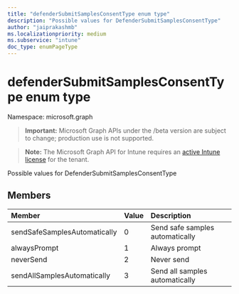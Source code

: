 ```yaml
---
title: "defenderSubmitSamplesConsentType enum type"
description: "Possible values for DefenderSubmitSamplesConsentType"
author: "jaiprakashmb"
ms.localizationpriority: medium
ms.subservice: "intune"
doc_type: enumPageType
---
```


# defenderSubmitSamplesConsentType enum type

Namespace: microsoft.graph
> **Important:** Microsoft Graph APIs under the /beta version are subject to change; production use is not supported.

> **Note:** The Microsoft Graph API for Intune requires an [active Intune license](https://go.microsoft.com/fwlink/?linkid=839381) for the tenant.


Possible values for DefenderSubmitSamplesConsentType

## Members
|Member|Value|Description|
|:---|:---|:---|
|sendSafeSamplesAutomatically|0|Send safe samples automatically|
|alwaysPrompt|1|Always prompt|
|neverSend|2|Never send|
|sendAllSamplesAutomatically|3|Send all samples automatically|

